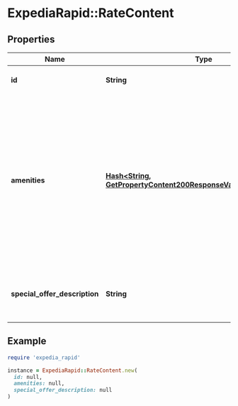 # ExpediaRapid::RateContent

## Properties

| Name | Type | Description | Notes |
| ---- | ---- | ----------- | ----- |
| **id** | **String** | Unique identifier for a rate. | [optional] |
| **amenities** | [**Hash&lt;String, GetPropertyContent200ResponseValueAmenitiesValue&gt;**](GetPropertyContent200ResponseValueAmenitiesValue.md) | This lists all of the Amenities available with a specific rate, including value adds, such as breakfast. See our [amenities reference](https://developers.expediagroup.com/docs/rapid/lodging/content/content-reference-lists) for current known amenity ID and name values. | [optional] |
| **special_offer_description** | **String** | A text description of any special offers for this rate. | [optional] |

## Example

```ruby
require 'expedia_rapid'

instance = ExpediaRapid::RateContent.new(
  id: null,
  amenities: null,
  special_offer_description: null
)
```

